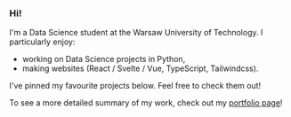 ### Hi!

I'm a Data Science student at the Warsaw University of Technology. I particularly enjoy:
- working on Data Science projects in Python,
- making websites (React / Svelte / Vue, TypeScript, Tailwindcss).

I've pinned my favourite projects below. Feel free to check them out!

To see a more detailed summary of my work, check out my [portfolio page](https://maciejors-portfolio.vercel.app/)!
